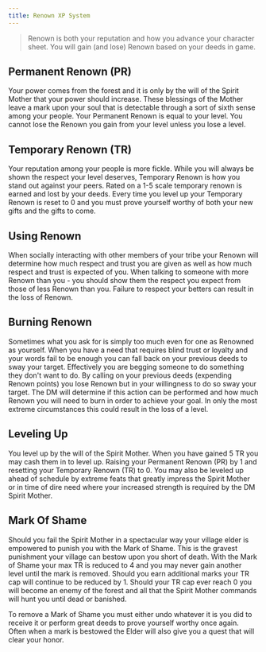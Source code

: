 ```yaml
---
title: Renown XP System
---
```

> Renown is both your reputation and how you advance your character sheet. You will gain (and lose) Renown based on your deeds in game.

## Permanent Renown (PR)

Your power comes from the forest and it is only by the will of the Spirit Mother that your power should increase. These blessings of the Mother leave a mark upon your soul that is detectable through a sort of sixth sense among your people. Your Permanent Renown is equal to your level. You cannot lose the Renown you gain from your level unless you lose a level.

## Temporary Renown (TR)

Your reputation among your people is more fickle. While you will always be shown the respect your level deserves, Temporary Renown is how you stand out against your peers. Rated on a 1-5 scale temporary renown is earned and lost by your deeds. Every time you level up your Temporary Renown is reset to 0 and you must prove yourself worthy of both your new gifts and the gifts to come.

## Using Renown

When socially interacting with other members of your tribe your Renown will determine how much respect and trust you are given as well as how much respect and trust is expected of you. When talking to someone with more Renown than you - you should show them the respect you expect from those of less Renown than you. Failure to respect your betters can result in the loss of Renown.

## Burning Renown

Sometimes what you ask for is simply too much even for one as Renowned as yourself. When you have a need that requires blind trust or loyalty and your words fail to be enough you can fall back on your previous deeds to sway your target. Effectively you are begging someone to do something they don't want to do. By calling on your previous deeds (expending Renown points) you lose Renown but in your willingness to do so sway your target. The DM will determine if this action can be performed and how much Renown you will need to burn in order to achieve your goal. In only the most extreme circumstances this could result in the loss of a level.

## Leveling Up

You level up by the will of the Spirit Mother. When you have gained 5 TR you may cash them in to level up. Raising your Permanent Renown (PR) by 1 and resetting your Temporary Renown (TR) to 0. You may also be leveled up ahead of schedule by extreme feats that greatly impress the Spirit Mother or in time of dire need where your increased strength is required by the DM Spirit Mother.

## Mark Of Shame

Should you fail the Spirit Mother in a spectacular way your village elder is empowered to punish you with the Mark of Shame. This is the gravest punishment your village can bestow upon you short of death. With the Mark of Shame your max TR is reduced to 4 and you may never gain another level until the mark is removed. Should you earn additional marks your TR cap will continue to be reduced by 1. Should your TR cap ever reach 0 you will become an enemy of the forest and all that the Spirit Mother commands will hunt you until dead or banished.

To remove a Mark of Shame you must either undo whatever it is you did to receive it or perform great deeds to prove yourself worthy once again. Often when a mark is bestowed the Elder will also give you a quest that will clear your honor.